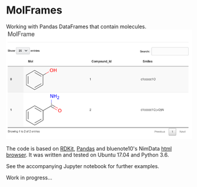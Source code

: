 # MolFrames

Working with Pandas DataFrames that contain molecules.
![Example MolFrame](res/molframe.png)

The code is based on [RDKit](http://rdkit.org/), [Pandas](http://pandas.pydata.org/) and bluenote10's NimData [html browser](https://github.com/bluenote10/NimData/blob/master/src/nimdata/html.nim).
It was written and tested on Ubuntu 17.04 and Python 3.6.

See the accompanying Jupyter notebook for further examples.

Work in progress...
